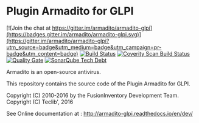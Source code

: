 Plugin Armadito for GLPI
========================

[![Join the chat at https://gitter.im/armadito/armadito-glpi](https://badges.gitter.im/armadito/armadito-glpi.svg)](https://gitter.im/armadito/armadito-glpi?utm_source=badge&utm_medium=badge&utm_campaign=pr-badge&utm_content=badge)
[![Build Status](https://travis-ci.org/armadito/armadito-glpi.svg?branch=DEV)](https://travis-ci.org/armadito/armadito-glpi)
<a href="https://scan.coverity.com/projects/armadito-armadito-mod-clamav">
  <img alt="Coverity Scan Build Status"
       src="https://scan.coverity.com/projects/10495/badge.svg"/>
</a>
[![Quality Gate](http://sonarqube.com/api/badges/gate?key=armadito:glpi:DEV)](http://sonarqube.com/dashboard/index/armadito:glpi:DEV)
[![SonarQube Tech Debt](https://img.shields.io/sonar/http/sonarqube.com/armadito:glpi:DEV/tech_debt.svg)](https://sonarqube.com/component_measures/?id=armadito%3Aglpi%3ADEV)

Armadito is an open-source antivirus.

This repository contains the source code of the Plugin Armadito for GLPI.

Copyright (C) 2010-2016 by the FusionInventory Development Team.
Copyright (C) Teclib', 2016

See Online documentation at : <http://armadito-glpi.readthedocs.io/en/dev/>
